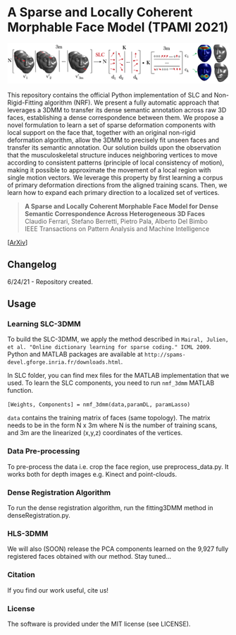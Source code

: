 # A Sparse and Locally Coherent Morphable Face Model (TPAMI 2021)

![alt text](https://github.com/clferrari/SLC-3DMM/blob/master/images/slc.png)

This repository contains the official Python implementation of SLC and Non-Rigid-Fitting algorithm (NRF). We present a fully automatic approach that leverages a 3DMM to transfer its dense semantic annotation across raw 3D faces, establishing a dense correspondence between them. We propose a novel formulation to learn a set of sparse deformation components with local support on the face that, together with an original non-rigid deformation algorithm, allow the 3DMM to precisely fit unseen faces and transfer its semantic annotation. Our solution builds upon the observation that the musculoskeletal structure induces neighboring vertices to move according to consistent patterns (principle of local consistency of motion), making it possible to approximate the movement of a local region with single motion vectors. We leverage this property by first learning a corpus of primary deformation directions from the aligned training scans. Then, we learn how to expand each primary direction to a localized set of vertices.

> **A Sparse and Locally Coherent Morphable Face Model for Dense Semantic Correspondence Across Heterogeneous 3D Faces** <br>
> Claudio Ferrari, Stefano Berretti, Pietro Pala, Alberto Del Bimbo <br>
> IEEE Transactions on Pattern Analysis and Machine Intelligence  

[[ArXiv](https://arxiv.org/abs/2006.03840)]

## Changelog

6/24/21 - Repository created.

## Usage

### Learning SLC-3DMM

To build the SLC-3DMM, we apply the method described in `Mairal, Julien, et al. "Online dictionary learning for sparse coding." ICML 2009`. Python and MATLAB packages are available at `http://spams-devel.gforge.inria.fr/downloads.html`.

In SLC folder, you can find mex files for the MATLAB implementation that we used. To learn the SLC components, you need to run `nmf_3dmm` MATLAB function.

`[Weights, Components] = nmf_3dmm(data,paramDL, paramLasso)`

`data` contains the training matrix of faces (same topology). The matrix needs to be in the form N x 3m where N is the number of training scans, and 3m are the linearized (x,y,z) coordinates of the vertices.

### Data Pre-processing

To pre-process the data i.e. crop the face region, use preprocess_data.py. It works both for depth images e.g. Kinect and point-clouds. 

### Dense Registration Algorithm

To run the dense registration algorithm, run the fitting3DMM method in denseRegistration.py. 

### HLS-3DMM

We will also (SOON) release the PCA components learned on the 9,927 fully registered faces obtained with our method. Stay tuned...

### Citation

If you find our work useful, cite us!

### License

The software is provided under the MIT license (see LICENSE).


